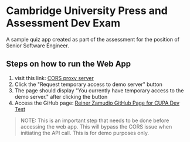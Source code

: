 # Cambridge University Press and Assessment Dev Exam

A sample quiz app created as part of the assessment for the position of Senior Software Engineer.

## Steps on how to run the Web App

1. visit this link: [CORS proxy server](https://cors-anywhere.herokuapp.com/https://s3.eu-west-2.amazonaws.com/interview.mock.data/payload.json)
2. Click the "Request temporary access to demo server" button
3. The page should display "You currently have temporary access to the demo server." after clicking the button
4. Access the GiHub page: [Reiner Zamudio GitHub Page for CUPA Dev Test](https://rzamudio.github.io/cupa-dev-test/)

> NOTE: This is an important step that needs to be done before accessing the web app. This will bypass the CORS issue when initiating the API call. This is for demo purposes only.
